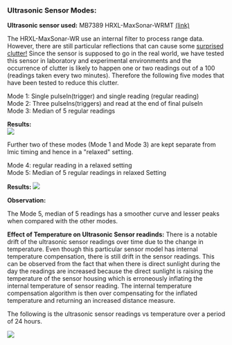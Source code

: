 ### Ultrasonic Sensor Modes:

**Ultrasonic sensor used:** MB7389 HRXL-MaxSonar-WRMT [(link)](https://www.maxbotix.com/Ultrasonic_Sensors/MB7389.htm) 

The HRXL-MaxSonar-WR use an internal filter to process range data. However, there are still particular reflections that can cause some [surprised clutter!](https://www.maxbotix.com/tutorials2/103-cube-corner-reflectors.htm) Since the sensor is supposed to go in the real world, we have tested this sensor in laboratory and experimental environments and the occurrence of clutter is likely to happen one or two readings out of a 100 (readings taken every two minutes). Therefore the following five modes that have been tested to reduce this clutter.

Mode 1: Single pulseIn(trigger) and single reading (regular reading)   
Mode 2: Three pulseIns(triggers) and read at the end of final pulseIn   
Mode 3: Median of 5 regular readings    

**Results:**      
![](https://github.com/floodsense/sensor_experiments/blob/Praneethsvch-patch-1/img/mode1vs2_mode1vs3.png?raw=true)
<br />

Further two of these modes (Mode 1 and Mode 3) are kept separate from lmic timing and hence in a "relaxed" setting.

Mode 4: regular reading in a relaxed setting    
Mode 5: Median of 5 regular readings in relaxed Setting

**Results:** 
![](https://github.com/floodsense/sensor_experiments/blob/Praneethsvch-patch-1/img/mode1vs4andmode1vs5.png?raw=true)
<br />

**Observation:**

The Mode 5, median of 5 readings has a smoother curve and lesser peaks when compared with the other modes.     

**Effect of Temperature on Ultrasonic Sensor readinds:**
There is a notable drift of the ultrasonic sensor readings over time due to the change in temperature. Even though this particular sensor model has internal temperature compensation, there is still drift in the sensor readings. This can be observed from the fact that when there is direct sunlight during the day the readings are increased because the direct sunlight is raising the temperature of the sensor housing which is erroneously inflating the internal temperature of sensor reading. The internal temperature compensation algorithm is then over compensating for the inflated temperature and returning an increased distance measure.     

The following is the ultrasonic sensor readings vs temperature over a period of 24 hours.     

![](https://github.com/floodsense/sensor_experiments/blob/master/img/UltrasonicvsTemp_aug22nd.png)
<br />
